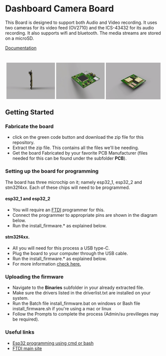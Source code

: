 # Dashboard Camera Board
This Board is designed to support both Audio and Video recording. It uses two cameras for its video feed (OV2710)  and the ICS-43432 for its audio recording. It also supports wifi and bluetooth. The media streams are stored on a microSD.

[Documentation](https://docs.google.com/document/d/1LtWO_IcNbJ7sfWBFgHGUc6nKqhitYqpvLzOcLqV0Ibc/edit?usp=sharing)

#
<div class="row" align=center ><img src="https://github.com/IamNator/Dash_cam/blob/master/Media/dash_cam_rotate.gif" width=31% align=center all="Dash cam 360 view">
<img src="https://github.com/IamNator/Dash_cam/blob/master/Media/dash-cam-flip-diagonally.gif" width=31% align=center all="Dash cam 360 view"> <img src="https://github.com/IamNator/Dash_cam/blob/master/Media/dash-cam-top-rotates.gif" width=35% align=center all="Dash cam 360 view">
</div>

## Getting Started

### Fabricate the board
* click on the green code button and download the zip file for this repository.
* Extract the zip file. This contains all the files we'll be needing.
* Get the board Fabricated by your favorite PCB Manufacturer (files needed for this can be found under the subfolder <b>PCB</b>).

### Setting up the board for programming
The board has three microchip on it; namely esp32_1, esp32_2 and stm32f4xx. Each of these chips will need to be programmed.

####  esp32_1 and esp32_2
* You will require an <a href="https://learn.adafruit.com/ftdi-friend/overview">FTDI</a> programmer for this.
* Connect the programmer to appropriate pins are shown in the diagram below.
* Run the install_firmware.* as explained below.

####  stm32f4xx.
* All you will need for this process a USB type-C.
* Plug the board to your computer through the USB cable. 
* Run the install_firmware.* as explained below.
* For more information <a href="http://www.emcu.eu/how-to-program-the-stm32/#JTAG%E2%80%93SWDconnector">check here.</a> 

### Uploading the firmware
* Navigate to the <b>Binaries</b> subfolder in your already extracted file.
* Make sure the drivers listed in the driverlist.txt are installed on your system.
* Run the Batch file install_firmware.bat on windows or Bash file install_firmware.sh if you're using a mac or linux
* Follow the Prompts to complete the process (Admin/su previlleges may be required).


### Useful links 
* <a href="https://docs.espressif.com/projects/esp-idf/en/latest/esp32/get-started/index.html#introduction">Esp32 programming using cmd or bash</a>
* <a href="https://www.ftdichip.com/Drivers/VCP.htm">FTDI main site</a>
